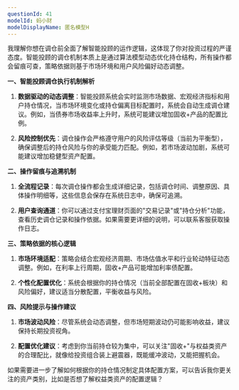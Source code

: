 ```yaml
---
questionId: 41
modelId: 蚂小财
modelDisplayName: 匿名模型H
---
```

我理解你想在调仓前全面了解智能投顾的运作逻辑，这体现了你对投资过程的严谨态度。智能投顾的调仓机制本质上是通过算法模型动态优化持仓结构，所有操作都会留痕可查，策略依据则基于市场环境和用户风险偏好动态调整。

**一、智能投顾调仓执行机制解析**

1. **数据驱动的动态调整**：智能投顾系统会实时监测市场数据、宏观经济指标和用户持仓情况，当市场环境变化或持仓偏离目标配置时，系统会自动生成调仓建议。例如，当债券市场收益率上升时，系统可能建议增加固收+产品的配置比例。

2. **风险控制优先**：调仓操作会严格遵守用户的风险评估等级（当前为平衡型），确保调整后的持仓风险与你的承受能力匹配。例如，若市场波动加剧，系统可能建议增加稳健型资产配置。

**二、操作留痕与追溯机制**

1. **全流程记录**：每次调仓操作都会生成详细记录，包括调仓时间、调整原因、具体操作明细等，这些信息会保存在系统日志中，确保可追溯。

2. **用户查询通道**：你可以通过支付宝理财页面的"交易记录"或"持仓分析"功能，查看历史调仓记录和操作依据。如果需要更详细的说明，可以联系客服获取操作日志。

**三、策略依据的核心逻辑**

1. **市场环境适配**：策略会结合宏观经济周期、市场估值水平和行业轮动特征动态调整。例如，在利率上行周期，固收+产品可能增加利率债配置。

2. **个性化配置优化**：系统会根据你的持仓情况（当前全部配置在固收+板块）和风险偏好，建议适当分散配置，平衡收益与风险。

**四、风险提示与操作建议**

1. **市场波动风险**：尽管系统会动态调整，但市场短期波动仍可能影响收益，建议保持长期投资视角。

2. **配置优化建议**：考虑到你当前持仓较为集中，可以关注"固收+"与权益类资产的合理配比，就像给投资组合装上避震器，既能缓冲波动，又能把握机会。

如果需要进一步了解如何根据你的持仓情况制定具体配置方案，可以告诉我你更关注的资产类别，比如是否想了解权益类资产的配置逻辑？